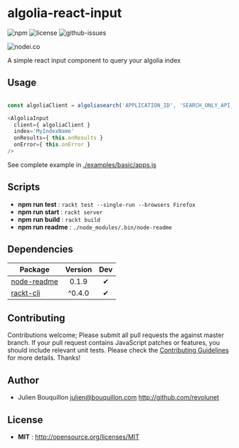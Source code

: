 # algolia-react-input

![npm](https://img.shields.io/npm/v/algolia-react-input.svg) ![license](https://img.shields.io/npm/l/algolia-react-input.svg) ![github-issues](https://img.shields.io/github/issues/.git.svg)  

![nodei.co](https://nodei.co/npm/algolia-react-input.png?downloads=true&downloadRank=true&stars=true)

A simple react input component to query your algolia index

## Usage

```js

const algoliaClient = algoliasearch('APPLICATION_ID', 'SEARCH_ONLY_API_KEY');

<AlgoliaInput
  client={ algoliaClient }
  index='MyIndexName'
  onResults={ this.onResults }
  onError={ this.onError }
/>

```

See complete example in [./examples/basic/apps.js](./examples/basic/apps.js)


## Scripts  

 - **npm run test** : `rackt test --single-run --browsers Firefox`
 - **npm run start** : `rackt server`
 - **npm run build** : `rackt build`
 - **npm run readme** : `./node_modules/.bin/node-readme`

## Dependencies

Package | Version | Dev
--- |:---:|:---:
[node-readme](https://www.npmjs.com/package/node-readme) | 0.1.9 | ✔
[rackt-cli](https://www.npmjs.com/package/rackt-cli) | ^0.4.0 | ✔


## Contributing

Contributions welcome; Please submit all pull requests the against master branch. If your pull request contains JavaScript patches or features, you should include relevant unit tests. Please check the [Contributing Guidelines](contributng.md) for more details. Thanks!

## Author
 - Julien Bouquillon <julien@bouquillon.com> http://github.com/revolunet

## License

 - **MIT** : http://opensource.org/licenses/MIT
